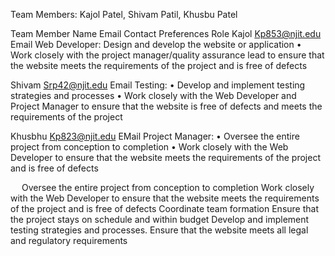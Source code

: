 Team Members: Kajol Patel, Shivam Patil, Khusbu Patel

Team Member Name	Email	Contact Preferences 	Role
Kajol	Kp853@njit.edu	Email	Web Developer:
Design and develop the website or application
•	Work closely with the project manager/quality assurance lead to ensure that the website meets the requirements of the project and is free of defects

Shivam	Srp42@njit.edu	Email	Testing:
•	  Develop and implement testing strategies and processes
•	Work closely with the Web Developer and Project Manager to ensure that the website is free of defects and meets the requirements of the project
 

Khusbhu 	Kp823@njit.edu	EMail	Project Manager:
•	Oversee the entire project from conception to completion
•	Work closely with the Web Developer to ensure that the website meets the requirements of the project and is free of defects



 
Oversee the entire project from conception to completion
Work closely with the Web Developer to ensure that the website meets the requirements of the project and is free of defects
Coordinate team formation
Ensure that the project stays on schedule and within budget
Develop and implement testing strategies and processes.
Ensure that the website meets all legal and regulatory requirements

